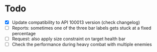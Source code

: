 # Todo

- [x] Update compatibility to API 100013 version (check changelog)
- [ ] Reports: sometimes one of the three bar labels gets stuck at a fixed percentage
- [ ] Request: also apply size constraint on target health bar
- [ ] Check the performance during heavy combat with multiple enemies
